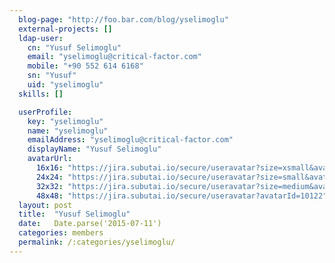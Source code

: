 ```yaml
---
  blog-page: "http://foo.bar.com/blog/yselimoglu"
  external-projects: []
  ldap-user: 
    cn: "Yusuf Selimoglu"
    email: "yselimoglu@critical-factor.com"
    mobile: "+90 552 614 6168"
    sn: "Yusuf"
    uid: "yselimoglu"
  skills: []

  userProfile: 
    key: "yselimoglu"
    name: "yselimoglu"
    emailAddress: "yselimoglu@critical-factor.com"
    displayName: "Yusuf Selimoglu"
    avatarUrl: 
      16x16: "https://jira.subutai.io/secure/useravatar?size=xsmall&avatarId=10122"
      24x24: "https://jira.subutai.io/secure/useravatar?size=small&avatarId=10122"
      32x32: "https://jira.subutai.io/secure/useravatar?size=medium&avatarId=10122"
      48x48: "https://jira.subutai.io/secure/useravatar?avatarId=10122"
  layout: post
  title:  "Yusuf Selimoglu"
  date:   Date.parse('2015-07-11')
  categories: members
  permalink: /:categories/yselimoglu/
---
```

